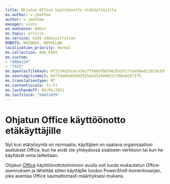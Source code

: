 ```yaml
---
title: Ohjatun Office käyttöönotto etäkäyttäjille
ms.author: v-jmathew
author: v-jmathew
manager: scotv
ms.audience: Admin
ms.topic: article
ms.service: o365-administration
ROBOTS: NOINDEX, NOFOLLOW
localization_priority: Normal
ms.collection: Adm_O365
ms.custom:
- "9004224"
- "7433"
ms.openlocfilehash: 0f3234d26cece5bcff586b7b654635a3fc71de98ed11653e3d52699e1bc965de
ms.sourcegitcommit: b5f7da89a650d2915dc652449623c78be6247175
ms.translationtype: MT
ms.contentlocale: fi-FI
ms.lasthandoff: 08/05/2021
ms.locfileid: "54031439"
---
```

# <a name="deploy-office-to-remote-users-wizard"></a>Ohjatun Office käyttöönotto etäkäyttäjille

Nyt kun etätyösyntä on normaalia, käyttäjien on saatava organisaatiosi asetukset Office, kun he eivät ole yhteydessä sisäiseen verkkoon tai kun he käyttävät omia laitteitaan.

Ohjatun [Office](https://go.microsoft.com/fwlink/?linkid=2149564) käyttöönottotoiminnon avulla voit luoda mukautetun Office-asennuksen ja lähettää sitten käyttäjille luodun PowerShell-komentosarjan, joka asentaa Office saumattomasti määrityksesi mukana.
